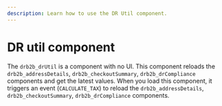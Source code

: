 ```yaml
---
description: Learn how to use the DR Util component.
---
```


# DR util component

The `drb2b_drUtil` is a component with no UI. This component reloads the `drb2b_addressDetails`, `drb2b_checkoutSummary`, `drb2b_drCompliance` components and get the latest values. When you load this component, it triggers an event (`CALCULATE_TAX`) to reload the `drb2b_addressDetails`, `drb2b_checkoutSummary`, `drb2b_drCompliance` components.
